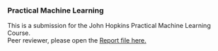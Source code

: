 ### Practical Machine Learning
This is a submission for the John Hopkins Practical Machine Learning Course. <br>Peer reviewer, please open the <a href="report.md">Report file here.</a>
